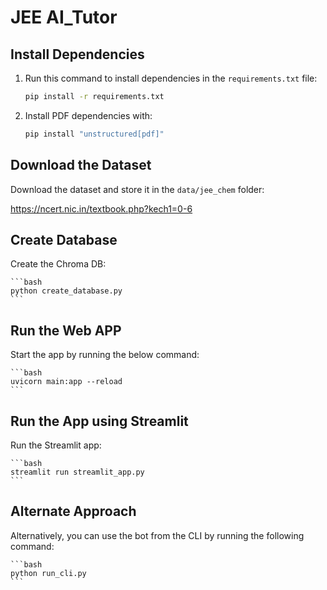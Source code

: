 # JEE AI_Tutor


## Install Dependencies

1. Run this command to install dependencies in the `requirements.txt` file:

    ```sh
    pip install -r requirements.txt
    ```

2. Install PDF dependencies with:

    ```sh
    pip install "unstructured[pdf]"
    ```

## Download the Dataset

Download the dataset and store it in the `data/jee_chem` folder:

https://ncert.nic.in/textbook.php?kech1=0-6

## Create Database

Create the Chroma DB:

    ```bash
    python create_database.py
    ```

## Run the Web APP 
Start the app by running the below command:

    ```bash
    uvicorn main:app --reload
    ```

## Run the App using Streamlit

Run the Streamlit app:

    ```bash
    streamlit run streamlit_app.py
    ```

## Alternate Approach

Alternatively, you can use the bot from the CLI by running the following command:

    ```bash
    python run_cli.py
    ```
